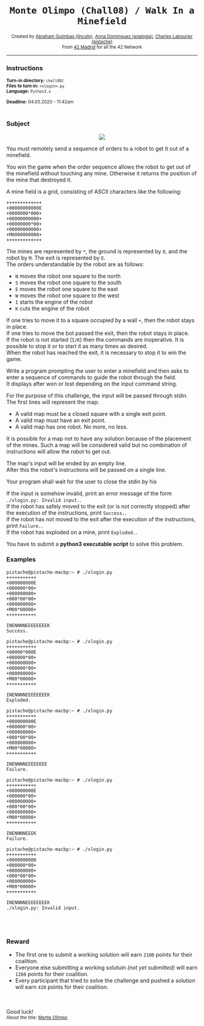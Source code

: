 <h1 align="center"><code>Monte Olimpo (Chall08) / Walk In a Minefield</code></h1>

<div align="center">
  <sub>Created by <a href="https://github.com/abguimba">Abraham Guimbao (lincoln)</a>, <a href="https://github.com/vesta-nna">Anna Dominguez (analogia)</a>, <a href="https://github.com/clafoutis42">Charles Labourier (pistache)</a></sub>
</div>
<div align="center">
  <sub>From <a href="https://42madrid.com">42 Madrid</a> for all the 42 Network</sub>
</div>

---

### Instructions
<sub>**Turn-in directory:** `chall08/`</sub><br />
<sub>**Files to turn in:** `<xlogin>.py`</sub><br />
<sub>**Language:** `Python3.x`</sub>

<sub>**Deadline:** 04.05.2020 - 11:42am</sub>
<br /><br />

### Subject

<p align="center">
  <img src="https://img-19.ccm2.net/y00wY5nsYZ5PXBZe1zvmGrHSttw=/14aacadcba0b4ae79ca940737efcb333/ccm-ugc/2fsz81EXfsTgLc04jb1-case-sans-valuer.png">
</p>

You must remotely send a sequence of orders to a robot to get it out of a minefield.

You win the game when the order sequence allows the robot to get out of the minefield without touching any mine. Otherwise it returns the position of the mine that destroyed it.  

A mine field is a grid, consisting of ASCII characters like the following:
```
+++++++++++++
+00000000000E
+0000000*000+
+00000000000+
+00000000*00+
+00000000000+
+M0000000000+
+++++++++++++
```

The mines are represented by `*`, the ground is represented by `0`, and the robot by `M`. The exit is represented by `E`.  
The orders understandable by the robot are as follows:
- `N` moves the robot one square to the north
- `S` moves the robot one square to the south
- `E` moves the robot one square to the east
- `W` moves the robot one square to the west
- `I` starts the engine of the robot
- `K` cuts the engine of the robot

If one tries to move it to a square occupied by a wall `+`, then the robot stays in place.  
If one tries to move the bot passed the exit, then the robot stays in place.  
If the robot is not started (`I/K`) then the commands are inoperative. It is possible to stop it or to start it as many times as desired.  
When the robot has reached the exit, it is necessary to stop it to win the game.

Write a program prompting the user to enter a minefield and then asks to enter a sequence of commands to guide the robot through the field.  
It displays after won or lost depending on the input command string.

For the purpose of this challenge, the input will be passed through stdin.  
The first lines will represent the map:
- A valid map must be a closed square with a single exit point.
- A valid map must have an exit point.
- A valid map has one robot. No more, no less.

It is possible for a map not to have any solution because of the placement of the mines. Such a map will be considered valid
but no combination of instructions will allow the robot to get out.

The map's input will be ended by an empty line.  
After this the robot's instructions will be passed on a single line.

Your program shall wait for the user to close the stdin by his

If the input is somehow invalid, print an error message of the form `./xlogin.py: Invalid input.`.  
If the robot has safely moved to the exit (or is not correctly stopped) after the execution of the instructions, print `Success.`.  
If the robot has not moved to the exit after the execution of the instructions, print `Failure.`.  
If the robot has exploded on a mine, print `Exploded.`.

You have to submit a **python3 executable script** to solve this problem.

### Examples

```
pistache@pistache-macbp:~ # ./xlogin.py
+++++++++++
+000000000E
+000000*00+
+000000000+
+000*00*00+
+000000000+
+M00*00000+
+++++++++++

INENNNNEEEEEEEEK
Success.
```
```
pistache@pistache-macbp:~ # ./xlogin.py
+++++++++++
+00000*000E
+000000*00+
+000000000+
+000000*00+
+000000000+
+M00*00000+
+++++++++++

INENNNNEEEEEEEEK
Exploded.
```
```
pistache@pistache-macbp:~ # ./xlogin.py
+++++++++++
+000000000E
+000000*00+
+000000000+
+000*00*00+
+000000000+
+M00*00000+
+++++++++++

INENNNNEEEEEEEE
Failure.
```
```
pistache@pistache-macbp:~ # ./xlogin.py
+++++++++++
+000000000E
+000000*00+
+000000000+
+000*00*00+
+000000000+
+M00*00000+
+++++++++++

INENNNNEEEK
Failure.
```
```
pistache@pistache-macbp:~ # ./xlogin.py
+++++++++++
+0000000000
+000000*00+
+000000000+
+000*00*00+
+000000000+
+M00*00000+
+++++++++++

INENNNNEEEEEEEEK
./xlogin.py: Invalid input.
```

<br /><br />
### Reward

 - The first one to submit a working solution will earn `2100` points for their coalition.
 - Everyone else submitting a working solutuin *(not yet submitted)* will earn `1260` points for their coalition.
 - Every participant that tried to solve the challenge and pushed a solution will earn `420` points for their coalition.

<br /><br />
Good luck!
<br />
<sub>About the title: <a href="https://mars.nasa.gov/gallery/atlas/olympus-mons.html">Monte Olimpo</a></sub>
